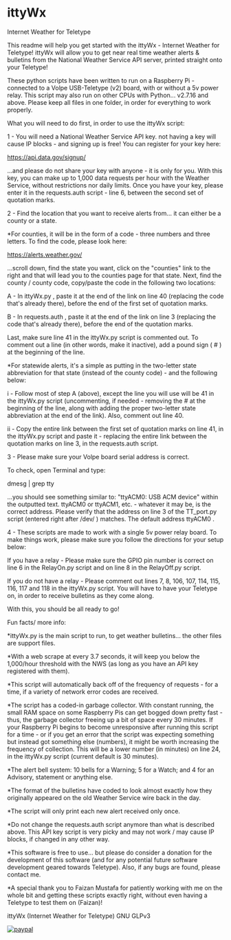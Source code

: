 # ittyWx
Internet Weather for Teletype


This readme will help you get started with the ittyWx - Internet Weather for Teletype!  ittyWx will allow you to get near real time weather alerts & bulletins from the National Weather Service API server, printed straight onto your Teletype!

These python scripts have been written to run on a Raspberry Pi - connected to a Volpe USB-Teletype (v2) board, with or without a 5v power relay.  This script may also run on other CPUs with Python... v2.7.16 and above.  Please keep all files in one folder, in order for everything to work properly.

What you will need to do first, in order to use the ittyWx script:


1 - You will need a National Weather Service API key.  not having a key will cause IP blocks - and signing up is free!  You can register for your key here:

https://api.data.gov/signup/

...and please do not share your key with anyone - it is only for you.  With this key, you can make up to 1,000 data requests per hour with the Weather Service, without restrictions nor daily limits.  Once you have your key, please enter it in the requests.auth script - line 6, between the second set of quotation marks.


2 - Find the location that you want to receive alerts from... it can either be a county or a state.

*For counties, it will be in the form of a code - three numbers and three letters.  To find the code, please look here:

https://alerts.weather.gov/

...scroll down, find the state you want, click on the "counties" link to the right and that will lead you to the counties page for that state.  Next, find the county / county code, copy/paste the code in the following two locations:

A - In ittyWx.py , paste it at the end of the link on line 40 (replacing the code that's already there), before the end of the first set of quotation marks.

B - In requests.auth , paste it at the end of the link on line 3 (replacing the code that's already there), before the end of the quotation marks.

Last, make sure line 41 in the ittyWx.py script is commented out.  To comment out a line (in other words, make it inactive), add a pound sign ( # ) at the beginning of the line.

*For statewide alerts, it's a simple as putting in the two-letter state abbreviation for that state (instead of the county code) - and the following below:

i - Follow most of step A (above), except the line you will use will be 41 in the ittyWx.py script (uncommenting, if needed - removing the # at the beginning of the line, along with adding the proper two-letter state abbreviation at the end of the link).  Also, comment out line 40.

ii - Copy the entire link between the first set of quotation marks on line 41, in the ittyWx.py script and paste it - replacing the entire link between the quotation marks on line 3, in the requests.auth script.


3 - Please make sure your Volpe board serial address is correct.

To check, open Terminal and type:

dmesg | grep tty

...you should see something similar to: "ttyACM0: USB ACM device" within the outputted text.  ttyACM0 or ttyACM1, etc. - whatever it may be, is the correct address.  Please verify that the address on line 3 of the TT_port.py script (entered right after /dev/ ) matches.  The default address ttyACM0 .


4 - These scripts are made to work with a single 5v power relay board.  To make things work, please make sure you follow the directions for your setup below:

If you have a relay - Please make sure the GPIO pin number is correct on line 6 in the RelayOn.py script and on line 8 in the RelayOff.py script.

If you do not have a relay - Please comment out lines 7, 8, 106, 107, 114, 115, 116, 117 and 118 in the ittyWx.py script.  You will have to have your Teletype on, in order to receive bulletins as they come along.


With this, you should be all ready to go!



Fun facts/ more info:

*ittyWx.py is the main script to run, to get weather bulletins... the other files are support files.

*With a web scrape at every 3.7 seconds, it will keep you below the 1,000/hour threshold with the NWS (as long as you have an API key registered with them).

*This script will automatically back off of the frequency of requests - for a time, if a variety of network error codes are received.

*The script has a coded-in garbage collector.  With constant running, the small RAM space on some Raspberry Pis can get bogged down pretty fast - thus, the garbage collector freeing up a bit of space every 30 minutes.  If your Raspberry Pi begins to become unresponsive after running this script for a time - or if you get an error that the script was expecting something but instead got something else (numbers), it might be worth increasing the frequency of collection.  This will be a lower number (in minutes) on line 24, in the ittyWx.py script (current default is 30 minutes).

*The alert bell system:  10 bells for a Warning; 5 for a Watch; and 4 for an Advisory, statement or anything else.

*The format of the bulletins have coded to look almost exactly how they originally appeared on the old Weather Service wire back in the day.

*The script will only print each new alert received only once.

*Do not change the requests.auth script anymore than what is described above.  This API key script is very picky and may not work / may cause IP blocks, if changed in any other way.

*This software is free to use... but please do consider a donation for the development of this software (and for any potential future software development geared towards Teletype).  Also, if any bugs are found, please contact me.

*A special thank you to Faizan Mustafa for patiently working with me on the whole bit and getting these scripts exactly right, without even having a Teletype to test them on (Faizan)!


ittyWx (Internet Weather for Teletype)
GNU GLPv3


[![paypal](https://www.paypalobjects.com/en_US/i/btn/btn_donateCC_LG.gif)](36JVWSKVRJXBJ)
